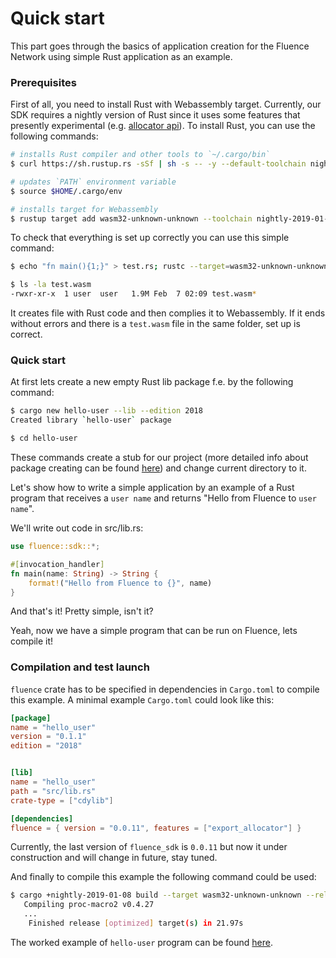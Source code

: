 # Quick start

This part goes through the basics of application creation for the Fluence Network using simple Rust application as an example.

### Prerequisites

First of all, you need to install Rust with Webassembly target. Currently, our SDK requires a nightly version of Rust since it uses some features that presently experimental (e.g. [allocator api](https://docs.rs/allocator_api)). To install Rust, you can use the following commands:

```bash
# installs Rust compiler and other tools to `~/.cargo/bin`
$ curl https://sh.rustup.rs -sSf | sh -s -- -y --default-toolchain nightly-2019-01-08

# updates `PATH` environment variable
$ source $HOME/.cargo/env

# installs target for Webassembly
$ rustup target add wasm32-unknown-unknown --toolchain nightly-2019-01-08
```

To check that everything is set up correctly you can use this simple command:

```bash
$ echo "fn main(){1;}" > test.rs; rustc --target=wasm32-unknown-unknown test.rs

$ ls -la test.wasm
-rwxr-xr-x  1 user  user   1.9M Feb  7 02:09 test.wasm*

```

It creates file with Rust code and then complies it to Webassembly. If it ends without errors and there is a `test.wasm` file in the same folder, set up is correct.

### Quick start

At first lets create a new empty Rust lib package f.e. by the following command:

```bash
$ cargo new hello-user --lib --edition 2018
Created library `hello-user` package

$ cd hello-user
```

These commands create a stub for our project (more detailed info about package creating can be found [here](https://doc.rust-lang.org/cargo/guide/creating-a-new-project.html)) and change current directory to it.

Let's show how to write a simple application by an example of a Rust program that receives a `user name` and returns "Hello from Fluence to `user name`". 

We'll write out code in src/lib.rs:

```Rust
use fluence::sdk::*;

#[invocation_handler]
fn main(name: String) -> String {
    format!("Hello from Fluence to {}", name)
}
```

And that's it! Pretty simple, isn't it?

Yeah, now we have a simple program that can be run on Fluence, lets compile it!

### Compilation and test launch

`fluence` crate has to be specified in dependencies in `Cargo.toml` to compile this example. A minimal example `Cargo.toml` could look like this:

```Toml
[package]
name = "hello_user"
version = "0.1.1"
edition = "2018"


[lib]
name = "hello_user"
path = "src/lib.rs"
crate-type = ["cdylib"]

[dependencies]
fluence = { version = "0.0.11", features = ["export_allocator"] }
```

Currently, the last version of `fluence_sdk` is `0.0.11` but now it under construction and will change in future, stay tuned.

And finally to compile this example the following command could be used:

```bash
$ cargo +nightly-2019-01-08 build --target wasm32-unknown-unknown --release
   Compiling proc-macro2 v0.4.27
   ...
    Finished release [optimized] target(s) in 21.97s
```

The worked example of `hello-user` program can be found [here](https://github.com/fluencelabs/fluence/tree/master/vm/examples/hello-user).
